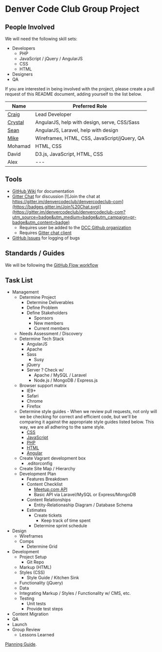 # Denver Code Club Group Project

## People Involved
We will need the following skill sets:
- Developers
    - PHP
    - JavaScript / jQuery / AngularJS
    - CSS
    - HTML
- Designers
- QA

If you are interested in being involved with the project, please create a pull request of this README document, adding yourself to the list below.

| Name | Preferred Role |
|---------|---------|
| [Craig](http://github.com/cfree) | Lead Developer |
| [Crystal](http://github.com/battygrrl7) | AngularJS, help with design, serve, CSS/Sass |
| [Sean](http://github.com/seansean11) | AngularJS, Laravel, help with design |
| [Mike](http://github.com/circlesix) | Wireframes, HTML, CSS, JavaScript/jQuery, QA |
| Mohamad | HTML, CSS |
| David | D3.js, JavaScript, HTML, CSS |
| Alex | --- |

## Tools
- [GitHub Wiki](https://github.com/denvercodeclub/group-project/wiki) for documentation
- [Gitter Chat](https://gitter.im/denvercodeclub/denvercodeclub-com?utm_source=share-link&utm_medium=link&utm_campaign=share-link) for discussion [![Join the chat at https://gitter.im/denvercodeclub/denvercodeclub-com](https://badges.gitter.im/Join%20Chat.svg)](https://gitter.im/denvercodeclub/denvercodeclub-com?utm_source=badge&utm_medium=badge&utm_campaign=pr-badge&utm_content=badge)
    - Requires user be added to the [DCC Github organization](http://github.com/denvercodeclub)
    - Requires [Gitter chat client](https://gitter.im)
- [GitHub Issues](https://github.com/denvercodeclub/group-project/issues) for logging of bugs

## Standards / Guides
We will be following the [GitHub Flow workflow](https://guides.github.com/introduction/flow/)

## Task List
- Management
    - Determine Project
        - Determine Deliverables
        - Define Problem
        - Define Stakeholders
            - Sponsors
            - New members
            - Current members
    - Needs Assessment / Discovery
    - Determine Tech Stack
        - AngularJS
        - Apache
        - Sass
            - Susy
        - jQuery
        - Server ? Check w/ 
            - Apache / MySQL / Laravel
            - Node.js / MongoDB / Express.js
    - Browser support matrix
        - IE9+
        - Safari
        - Chrome
        - Firefox
    - Determine style guides - When we review pull requests, not only will we be checking for correct and efficient code, but we'll be comparing it against the appropriate style guides listed below. This way, we are all adhering to the same style.
        - [CSS](https://github.com/necolas/idiomatic-css)
        - [JavaScript](https://github.com/rwaldron/idiomatic.js)
        - [PHP](https://make.wordpress.org/core/handbook/coding-standards/php/)
        - [HTML](https://github.com/styleguide/templates)
        - [Angular](https://github.com/johnpapa/angularjs-styleguide)
    - Create Vagrant development box
        - .editorconfig
    - Create Site Map / Hierarchy
    - Development Plan
        - Features Breakdown
        - Content Checklist
            - [Meetup.com API](http://www.meetup.com/meetup_api/)
            - Basic API via Laravel/MySQL or Express/MongoDB
        - Content Relationships
            - Entity-Relationaship Diagram / Database Schema
        - Estimates
            - Create tickets
                - Keep track of time spent
            - Determine sprint schedule
- Design
    - Wireframes
    - Comps
        - Determine Grid
- Development
    - Project Setup
        - Git Repo
    - Markup (HTML)
    - Styles (CSS)
        - Style Guide / Kitchen Sink
    - Functionality (jQuery)
    - Data
    - Integrating Markup / Styles / Functionality w/ CMS, etc.
    - Testing
        - Unit tests
        - Provide test steps
- Content Migration
- QA
- Launch
- Group Review
    - Lessons Learned

[Planning Guide](http://www.smashingmagazine.com/2011/06/09/a-comprehensive-website-planning-guide/).
